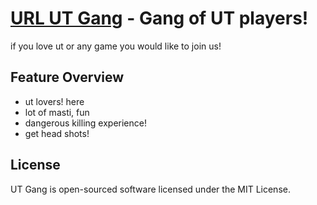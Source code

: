 # [URL UT Gang](http://utgang.herokuapp.com/) - Gang of UT players!

if you love ut or any game you would like to join us!

## Feature Overview

- ut lovers! here
- lot of masti, fun
- dangerous killing experience!  
- get head shots!

## License

UT Gang is open-sourced software licensed under the MIT License.
